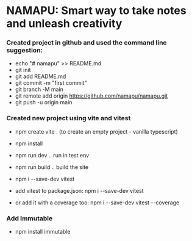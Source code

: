 # NAMAPU: Smart way to take notes and unleash creativity  

### Created project in github and used the command line suggestion:
- echo "# namapu" >> README.md
- git init
- git add README.md
- git commit -m "first commit"
- git branch -M main
- git remote add origin https://github.com/namapu/namapu.git
- git push -u origin main

### Created new project using vite and vitest
- npm create vite . (to create an empty project - vanilla typescript)
- npm install
- npm run dev .. run in test env
- npm run build .. build the site

- npm i --save-dev vitest 
- add vitest to package.json: npm i --save-dev vitest 
- or add it with a coverage too: npm i --save-dev vitest --coverage

### Add Immutable 
- npm install immutable

